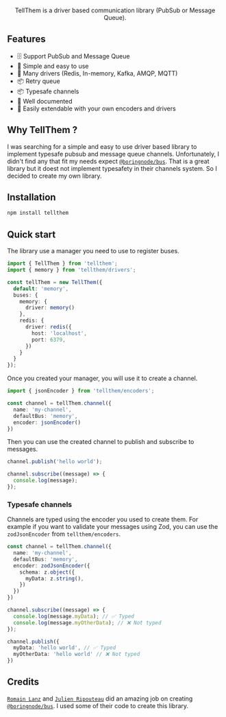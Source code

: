 <p align="center">
  <br/>
    TellThem is a driver based communication library (PubSub or Message Queue).
  <br/>
</p>

## Features
- 🗄️ Support PubSub and Message Queue
- 🚀 Simple and easy to use
- 🚀 Many drivers (Redis, In-memory, Kafka, AMQP, MQTT)
- 📦 Retry queue
- 📦 Typesafe channels
- 📖 Well documented
- 🧩 Easily extendable with your own encoders and drivers

## Why TellThem ?
I was searching for a simple and easy to use driver based library to implement typesafe pubsub and message queue channels. Unfortunately, I didn't find any that fit my needs expect [`@boringnode/bus`](https://github.com/boringnode/bus). That is a great library but it doest not implement typesafety in their channels system. So I decided to create my own library.

## Installation
```bash
npm install tellthem
```

## Quick start

The library use a manager you need to use to register buses.
```typescript
import { TellThem } from 'tellthem';
import { memory } from 'tellthem/drivers';

const tellThem = new TellThem({
  default: 'memory',
  buses: {
    memory: {
      driver: memory()
    },
    redis: {
      driver: redis({
        host: 'localhost',
        port: 6379,
      })
    }
  }
});
```

Once you created your manager, you will use it to create a channel.

```typescript
import { jsonEncoder } from 'tellthem/encoders';

const channel = tellThem.channel({
  name: 'my-channel',
  defaultBus: 'memory',
  encoder: jsonEncoder()
})
```

Then you can use the created channel to publish and subscribe to messages.

```typescript
channel.publish('hello world');

channel.subscribe((message) => {
  console.log(message);
});
```

### Typesafe channels 

Channels are typed using the encoder you used to create them. For example if you want to validate your messages using Zod, you can use the `zodJsonEncoder` from `tellthem/encoders`.

```typescript
const channel = tellThem.channel({
  name: 'my-channel',
  defaultBus: 'memory',
  encoder: zodJsonEncoder({
    schema: z.object({
      myData: z.string(),
    })
  })
})

channel.subscribe((message) => {
  console.log(message.myData); // ✅ Typed
  console.log(message.myOtherData); // ❌ Not typed
});

channel.publish({
  myData: 'hello world', // ✅ Typed
  myOtherData: 'hello world' // ❌ Not typed
})
```

## Credits

[`Romain Lanz`](https://github.com/RomainLanz) and [`Julien Ripouteau`](https://github.com/Julien-R44) did an amazing job on creating [`@boringnode/bus`](https://github.com/boringnode/bus). I used some of their code to create this library. 
